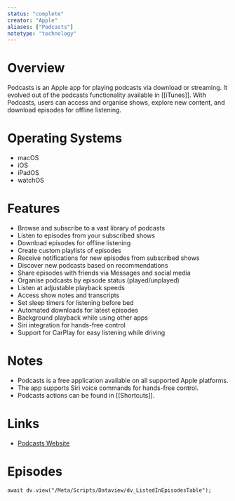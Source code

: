 ```yaml
---
status: "complete"
creator: "Apple"
aliases: ["Podcasts"]
notetype: "technology"
---
```


# Overview
Podcasts is an Apple app for playing podcasts via download or streaming. It evolved out of the podcasts functionality available in [[iTunes]]. With Podcasts, users can access and organise shows, explore new content, and download episodes for offline listening.

# Operating Systems  
- macOS
- iOS
- iPadOS
- watchOS

# Features  
- Browse and subscribe to a vast library of podcasts
- Listen to episodes from your subscribed shows 
- Download episodes for offline listening
- Create custom playlists of episodes
- Receive notifications for new episodes from subscribed shows
- Discover new podcasts based on recommendations
- Share episodes with friends via Messages and social media
- Organise podcasts by episode status (played/unplayed)
- Listen at adjustable playback speeds
- Access show notes and transcripts
- Set sleep timers for listening before bed
- Automated downloads for latest episodes
- Background playback while using other apps
- Siri integration for hands-free control
- Support for CarPlay for easy listening while driving

# Notes  
- Podcasts is a free application available on all supported Apple platforms.
- The app supports Siri voice commands for hands-free control.
- Podcasts actions can be found in [[Shortcuts]].

# Links  
- [Podcasts Website](https://www.apple.com/uk/apple-podcasts/)

# Episodes
```dataviewjs
await dv.view("/Meta/Scripts/Dataview/dv_ListedInEpisodesTable");
```
